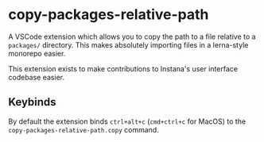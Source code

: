 # copy-packages-relative-path

A VSCode extension which allows you to copy the path to a file relative to a
`packages/` directory. This makes absolutely importing files in a lerna-style
monorepo easier.

This extension exists to make contributions to Instana's user interface codebase
easier.

## Keybinds

By default the extension binds `ctrl+alt+c` (`cmd+ctrl+c` for MacOS) to the 
`copy-packages-relative-path.copy` command.
